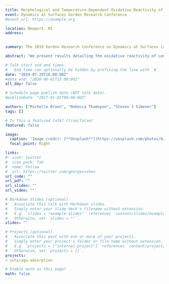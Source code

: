 ```yaml
---
title: Morphological and Temperature-Dependent Oxidative Reactivity of Olefin Thin Films (Poster)
event: Dynamics at Surfaces Gordon Research Conference
#event_url: https://example.org

location: Newport, RI
address:
 

summary: The 2019 Gordon Research Conference on Dynamics at Surfaces is the 40th anniversary of a meeting held every two years. It brings together the leading experimental and theoretical researchers studying the behavior of molecules interacting with liquid and solid surfaces, as well as phenomena at the liquid-solid interface.

abstract: "We present results detailing the oxidative reactivity of condensed propene films with particular interest towards epoxidation product formation. These studies were conducted in a state-of-the-art ultra-high vacuum gas-surface chamber equipped for operation involving cryogenic substrate temperatures. After exposing propene films to a supersonic beam of ground state atomic oxygen, O(<sup>3</sup>P) generated from a radio frequency plasma source, RAIR spectra confirm significant propene reactivity towards a variety of products including the propylene oxide, as well as propanal and acetone. Moreover, multilayer propene film thickness appears to influence oxygen diffusion and mobility within the film, and therefore the resulting product formation. Although the initial linear reactivity is independent of film thickness, the amount of propanal and propylene oxide produced eventually plateaus at an amount proportional to the amount of propene starting material. Additionally, by exploring initial reaction rates at surface temperatures ranging from 44 K to 59 K, we are able to elucidate the activation energy for the reaction. Our calculated/observed activation energy (0.5 kcal mol<sup>-1</sup>) closely matches those reported in gas phase studies of the same system. We also note that propene crystallinity is important for reactivity as amorphous propene films have limited reactivity. Overall, this work provides fundamental mechanistic insight into the diffusion and reactivity of ground state atomic oxygen in condensed films of small, unsaturated hydrocarbons. In particular, understanding and maximizing propylene oxide production is important industrially to make polyurethane plastics."

# Talk start and end times.
#   End time can optionally be hidden by prefixing the line with `#`.
date: "2019-07-29T16:00:00Z"
#date_end: "2030-06-01T15:00:00Z"
all_day: false

# Schedule page publish date (NOT talk date).
#publishDate: "2017-01-01T00:00:00Z"

authors: ["Michelle Brann", "Rebecca Thomspon", "Steven J Sibener"]
tags: []

# Is this a featured talk? (true/false)
featured: false

image:
  caption: 'Image credit: [**Unsplash**](https://unsplash.com/photos/bzdhc5b3Bxs)'
  focal_point: Right

links:
#- icon: twitter
#  icon_pack: fab
#  name: Follow
#  url: https://twitter.com/georgecushen
url_code: ""
url_pdf: ""
url_slides: ""
url_video: ""

# Markdown Slides (optional).
#   Associate this talk with Markdown slides.
#   Simply enter your slide deck's filename without extension.
#   E.g. `slides = "example-slides"` references `content/slides/example-slides.md`.
#   Otherwise, set `slides = ""`.
slides: ""

# Projects (optional).
#   Associate this post with one or more of your projects.
#   Simply enter your project's folder or file name without extension.
#   E.g. `projects = ["internal-project"]` references `content/project/deep-learning/index.md`.
#   Otherwise, set `projects = []`.
projects:
- uchicago-adsorption

# Enable math on this page?
math: false
---
```



